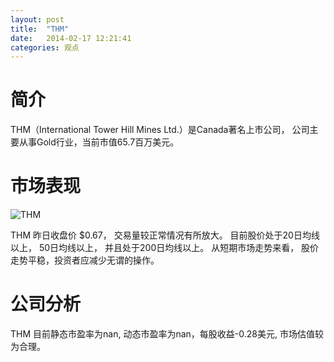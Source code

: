 ```yaml
---
layout: post
title:  "THM"
date:   2014-02-17 12:21:41
categories: 观点
---
```


# 简介
THM（International Tower Hill Mines Ltd.）是Canada著名上市公司，
公司主要从事Gold行业，当前市值65.7百万美元。

# 市场表现

![THM](http://finviz.com/chart.ashx?t=THM&ty=c&ta=1&p=d&s=l)

THM 昨日收盘价 $0.67，
交易量较正常情况有所放大。
目前股价处于20日均线以上，
50日均线以上，
并且处于200日均线以上。
从短期市场走势来看，
股价走势平稳，投资者应减少无谓的操作。

# 公司分析
THM 目前静态市盈率为nan, 动态市盈率为nan，每股收益-0.28美元,
市场估值较为合理。
